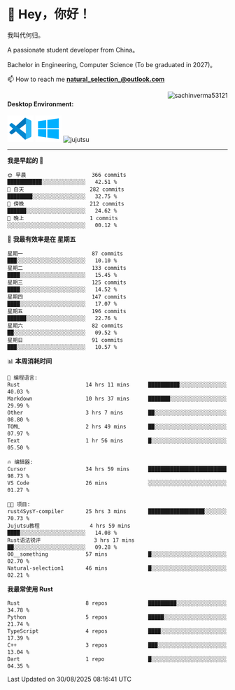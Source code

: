 # 👋 Hey，你好！

我叫代何归。

A passionate student developer from China。

Bachelor in Engineering, Computer Science (To be graduated in 2027)。

📫 How to reach me **natural_selection_@outlook.com**

<div style="display: flex; justify-content: space-between; align-items: flex-start;">
  <div>
    <h4>Desktop Environment: </h4>
    <span>
      <img style="margin: auto;" src="https://raw.githubusercontent.com/sachinverma53121/sachinverma53121/master/icons/vsc.png" alt=vs width="60" height="60"/>
      <img style="margin: auto;" src="https://raw.githubusercontent.com/sachinverma53121/sachinverma53121/master/icons/win10.png" alt=windows10 width="60" height="60"/>
      <img style="margin: auto;" src="https://img2023.cnblogs.com/blog/3292968/202505/3292968-20250515084111916-1835883071.png" alt=jujutsu width="60" height="60"/>
    </span>
  </div>
  <div>
    <img style="margin: auto;" src=https://github-readme-stats.vercel.app/api?username=Natural-selection1&show_icons=true alt=sachinverma53121 />
  </div>
</div>

---

<!--START_SECTION:waka-->
**我是早起的 🐤** 

```text
🌞 早晨                     366 commits         ███████████░░░░░░░░░░░░░░   42.51 % 
🌆 白天                     282 commits         ████████░░░░░░░░░░░░░░░░░   32.75 % 
🌃 傍晚                     212 commits         ██████░░░░░░░░░░░░░░░░░░░   24.62 % 
🌙 晚上                     1 commits           ░░░░░░░░░░░░░░░░░░░░░░░░░   00.12 % 
```
📅 **我最有效率是在 星期五** 

```text
星期一                      87 commits          ███░░░░░░░░░░░░░░░░░░░░░░   10.10 % 
星期二                      133 commits         ████░░░░░░░░░░░░░░░░░░░░░   15.45 % 
星期三                      125 commits         ████░░░░░░░░░░░░░░░░░░░░░   14.52 % 
星期四                      147 commits         ████░░░░░░░░░░░░░░░░░░░░░   17.07 % 
星期五                      196 commits         ██████░░░░░░░░░░░░░░░░░░░   22.76 % 
星期六                      82 commits          ██░░░░░░░░░░░░░░░░░░░░░░░   09.52 % 
星期日                      91 commits          ███░░░░░░░░░░░░░░░░░░░░░░   10.57 % 
```


📊 **本周消耗时间** 

```text
💬 编程语言: 
Rust                     14 hrs 11 mins      ██████████░░░░░░░░░░░░░░░   40.03 % 
Markdown                 10 hrs 37 mins      ███████░░░░░░░░░░░░░░░░░░   29.99 % 
Other                    3 hrs 7 mins        ██░░░░░░░░░░░░░░░░░░░░░░░   08.80 % 
TOML                     2 hrs 49 mins       ██░░░░░░░░░░░░░░░░░░░░░░░   07.97 % 
Text                     1 hr 56 mins        █░░░░░░░░░░░░░░░░░░░░░░░░   05.50 % 

🔥 编辑器: 
Cursor                   34 hrs 59 mins      █████████████████████████   98.73 % 
VS Code                  26 mins             ░░░░░░░░░░░░░░░░░░░░░░░░░   01.27 % 

🐱‍💻 项目: 
rust4SysY-compiler       25 hrs 3 mins       ██████████████████░░░░░░░   70.73 % 
Jujutsu教程                4 hrs 59 mins       ████░░░░░░░░░░░░░░░░░░░░░   14.08 % 
Rust语法锐评                 3 hrs 17 mins       ██░░░░░░░░░░░░░░░░░░░░░░░   09.28 % 
00__something            57 mins             █░░░░░░░░░░░░░░░░░░░░░░░░   02.70 % 
Natural-selection1       46 mins             █░░░░░░░░░░░░░░░░░░░░░░░░   02.21 % 
```

**我最常使用 Rust** 

```text
Rust                     8 repos             █████████░░░░░░░░░░░░░░░░   34.78 % 
Python                   5 repos             █████░░░░░░░░░░░░░░░░░░░░   21.74 % 
TypeScript               4 repos             ████░░░░░░░░░░░░░░░░░░░░░   17.39 % 
C++                      3 repos             ███░░░░░░░░░░░░░░░░░░░░░░   13.04 % 
Dart                     1 repo              █░░░░░░░░░░░░░░░░░░░░░░░░   04.35 % 
```




 Last Updated on 30/08/2025 08:16:41 UTC
<!--END_SECTION:waka-->

